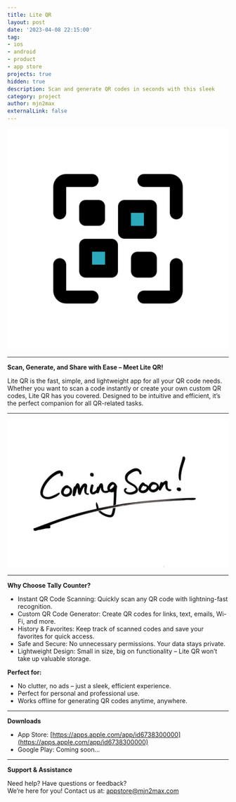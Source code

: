 ```yaml
---
title: Lite QR
layout: post
date: '2023-04-08 22:15:00'
tag:
- ios
- android
- product
- app store
projects: true
hidden: true
description: Scan and generate QR codes in seconds with this sleek
category: project
author: mjn2max
externalLink: false
---
```


![Icon](../assets/projects/lite-qr/Icon-Dark-1024x1024.png)

---

**Scan, Generate, and Share with Ease – Meet Lite QR!**

Lite QR is the fast, simple, and lightweight app for all your QR code needs. Whether you want to scan a code instantly or create your own custom QR codes, Lite QR has you covered. Designed to be intuitive and efficient, it’s the perfect companion for all QR-related tasks.

---

![Screenshot](../assets/images/coming-soon.jpg)

---

**Why Choose Tally Counter?**

- Instant QR Code Scanning: Quickly scan any QR code with lightning-fast recognition.
- Custom QR Code Generator: Create QR codes for links, text, emails, Wi-Fi, and more.
- History & Favorites: Keep track of scanned codes and save your favorites for quick access.
- Safe and Secure: No unnecessary permissions. Your data stays private.
- Lightweight Design: Small in size, big on functionality – Lite QR won’t take up valuable storage.

**Perfect for:**

- No clutter, no ads – just a sleek, efficient experience.
- Perfect for personal and professional use.
- Works offline for generating QR codes anytime, anywhere.

---

**Downloads**

- App Store: [https://apps.apple.com/app/id6738300000](https://apps.apple.com/app/id6738300000)
- Google Play: Coming soon...

---

**Support & Assistance**

Need help? Have questions or feedback?\
We’re here for you! Contact us at: [appstore@mjn2max.com](mailto:appstore@mjn2max.com)
